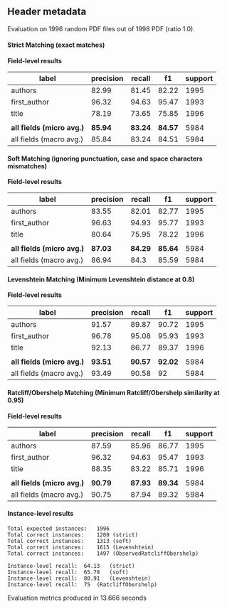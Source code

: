 
## Header metadata 

Evaluation on 1996 random PDF files out of 1998 PDF (ratio 1.0).

#### Strict Matching (exact matches)

**Field-level results**

| label            |  precision |   recall  |     f1     | support |
|---               |---         |---        |---         |---      |
| authors | 82.99 | 81.45 | 82.22 | 1995 |
| first_author | 96.32 | 94.63 | 95.47 | 1993 |
| title | 78.19 | 73.65 | 75.85 | 1996 |
|                  |            |           |            |         |
| **all fields (micro avg.)** | **85.94** | **83.24** | **84.57** | 5984 |
| all fields (macro avg.) | 85.84 | 83.24 | 84.51 | 5984 |



#### Soft Matching (ignoring punctuation, case and space characters mismatches)

**Field-level results**

| label            |  precision |   recall  |     f1     | support |
|---               |---         |---        |---         |---      |
| authors | 83.55 | 82.01 | 82.77 | 1995 |
| first_author | 96.63 | 94.93 | 95.77 | 1993 |
| title | 80.64 | 75.95 | 78.22 | 1996 |
|                  |            |           |            |         |
| **all fields (micro avg.)** | **87.03** | **84.29** | **85.64** | 5984 |
| all fields (macro avg.) | 86.94 | 84.3 | 85.59 | 5984 |



#### Levenshtein Matching (Minimum Levenshtein distance at 0.8)

**Field-level results**

| label            |  precision |   recall  |     f1     | support |
|---               |---         |---        |---         |---      |
| authors | 91.57 | 89.87 | 90.72 | 1995 |
| first_author | 96.78 | 95.08 | 95.93 | 1993 |
| title | 92.13 | 86.77 | 89.37 | 1996 |
|                  |            |           |            |         |
| **all fields (micro avg.)** | **93.51** | **90.57** | **92.02** | 5984 |
| all fields (macro avg.) | 93.49 | 90.58 | 92 | 5984 |



#### Ratcliff/Obershelp Matching (Minimum Ratcliff/Obershelp similarity at 0.95)

**Field-level results**

| label            |  precision |   recall  |     f1     | support |
|---               |---         |---        |---         |---      |
| authors | 87.59 | 85.96 | 86.77 | 1995 |
| first_author | 96.32 | 94.63 | 95.47 | 1993 |
| title | 88.35 | 83.22 | 85.71 | 1996 |
|                  |            |           |            |         |
| **all fields (micro avg.)** | **90.79** | **87.93** | **89.34** | 5984 |
| all fields (macro avg.) | 90.75 | 87.94 | 89.32 | 5984 |


#### Instance-level results

```
Total expected instances: 	1996
Total correct instances: 	1280 (strict) 
Total correct instances: 	1313 (soft) 
Total correct instances: 	1615 (Levenshtein) 
Total correct instances: 	1497 (ObservedRatcliffObershelp) 

Instance-level recall:	64.13	(strict) 
Instance-level recall:	65.78	(soft) 
Instance-level recall:	80.91	(Levenshtein) 
Instance-level recall:	75	(RatcliffObershelp) 
```

Evaluation metrics produced in 13.666 seconds
